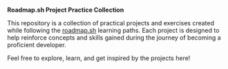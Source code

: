 **Roadmap.sh Project Practice Collection**

This repository is a collection of practical projects and exercises created while following the [roadmap.sh](https://roadmap.sh) learning paths. Each project is designed to help reinforce concepts and skills gained during the journey of becoming a proficient developer.

Feel free to explore, learn, and get inspired by the projects here!
